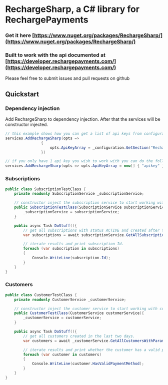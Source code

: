 ﻿# RechargeSharp, a C\# library for RechargePayments
### Get it here [https://www.nuget.org/packages/RechargeSharp/](https://www.nuget.org/packages/RechargeSharp/)
### Built to work with the api documented at [https://developer.rechargepayments.com/](https://developer.rechargepayments.com/)
Please feel free to submit issues and pull requests on github

## Quickstart

### Dependency injection
Add RechargeSharp to dependency injection.
After that the services will be constructor injected.

```cs
// this example shows how you can get a list of api keys from configuration that the services will swap between automatically when encountering throttling.
services.AddRechargeSharp(opts =>
                {
                    opts.ApiKeyArray = _configuration.GetSection("RechargeConfiguration:ApiKey").GetChildren().Select(x => x.Value).ToArray();
                })
```
```cs
// if you only have 1 api key you wish to work with you can do the following.
services.AddRechargeSharp(opts => opts.ApiKeyArray = new[] { "apikey" })
```


### Subscriptions


```cs
public class SubscriptionTestClass {
    private readonly SubscriptionService _subscriptionService;

    // constructor inject the subscription service to start working with subscriptions.
    public SubscriptionTestClass(SubscriptionService subscriptionService){
        _subscriptionService = subscriptionService;
    }

    public async Task DoStuff(){
        // get all subscriptions with status ACTIVE and created after two months ago.
        var subscriptions = await subscriptionService.GetAllSubscriptionsWithParamsAsync(status: "ACTIVE", createdAtMin: DateTime.Today.AddMonths(-2));

        // iterate results and print subscription Id.
        foreach (var subscription in subscriptions)
        {
            Console.WriteLine(subscription.Id);
        }
    }
}
```

### Customers
```cs
public class CustomerTestClass {
    private readonly CustomerService _customerService;

    // constructor inject the customer service to start working with customers.
    public CustomerTestClass(CustomerService customerService){
        _customerService = customerService;
    }

    public async Task DoStuff(){
        // get all customers created in the last two days.
        var customers = await _customerService.GetAllCustomersWithParamsAsync(createdAtMin: DateTime.Now.AddDays(-2));

        // iterate results and print whether the customer has a valid payment method.
        foreach (var customer in customers)
        {
            Console.WriteLine(customer.HasValidPaymentMethod);
        }
    }
}
```